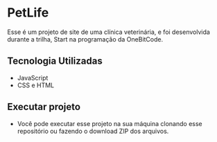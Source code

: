 # PetLife
Esse é um projeto de site de uma clínica veterinária, e foi desenvolvida durante a trilha, Start na programação da  OneBitCode.

## Tecnologia Utilizadas

- JavaScript
- CSS e HTML

## Executar projeto

- Você pode executar esse projeto na sua máquina clonando esse repositório ou fazendo o download ZIP dos arquivos.
  
